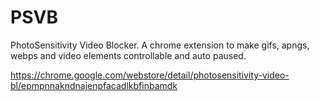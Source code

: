 # PSVB
PhotoSensitivity Video Blocker. A chrome extension to make gifs, apngs, webps and video elements controllable and auto paused.

https://chrome.google.com/webstore/detail/photosensitivity-video-bl/epmpnnakndnajenpfacadlkbfinbamdk
